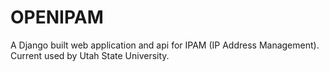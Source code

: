 OPENIPAM
===============

A Django built web application and api for IPAM (IP Address Management).  Current used by Utah State University.  